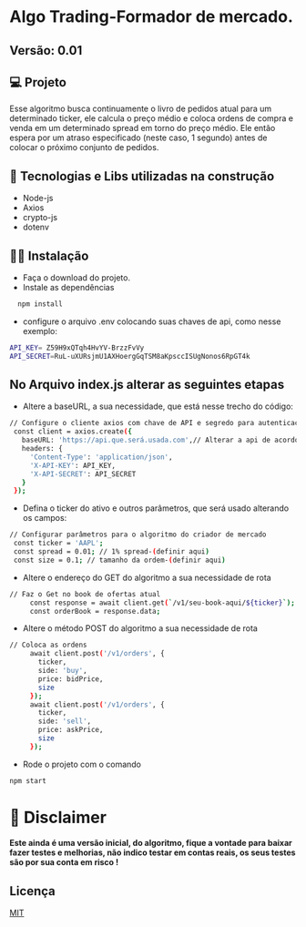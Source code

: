 
# Algo Trading-Formador de mercado. 
## Versão: 0.01

## 💻 Projeto
Esse algoritmo busca continuamente o livro de pedidos atual para um determinado ticker, ele calcula o preço médio e coloca ordens de compra e venda em um determinado spread em torno do preço médio. Ele então espera por um atraso especificado (neste caso, 1 segundo) antes de colocar o próximo conjunto de pedidos.

## 🚀 Tecnologias e Libs utilizadas na construção

- Node-js
- Axios
- crypto-js
- dotenv
  
## ✍🏻 Instalação

- Faça o download do projeto.
- Instale as dependências

```bash
  npm install
```

- configure o arquivo .env colocando suas chaves de api, como nesse exemplo:
```bash
API_KEY= Z59H9xQTqh4HvYV-BrzzFvVy
API_SECRET=RuL-uXURsjmU1AXHoergGqTSM8aKpsccISUgNonos6RpGT4k
```
## No Arquivo index.js alterar as seguintes etapas

- Altere a baseURL, a sua necessidade, que está nesse trecho do código:
 ```bash
 // Configure o cliente axios com chave de API e segredo para autenticação
  const client = axios.create({
    baseURL: 'https://api.que.será.usada.com',// Alterar a api de acordo com a necessidade
    headers: {
      'Content-Type': 'application/json',
      'X-API-KEY': API_KEY,
      'X-API-SECRET': API_SECRET
    }
  });
```

- Defina o ticker do ativo e outros parâmetros, que será usado alterando os campos:
 ```bash
// Configurar parâmetros para o algoritmo do criador de mercado
  const ticker = 'AAPL';
  const spread = 0.01; // 1% spread-(definir aqui)
  const size = 0.1; // tamanho da ordem-(definir aqui)
```

- Altere o endereço do GET do algoritmo a sua necessidade de rota
 ```bash
// Faz o Get no book de ofertas atual
      const response = await client.get(`/v1/seu-book-aqui/${ticker}`);
      const orderBook = response.data;
```

- Altere o método POST do algoritmo a sua necessidade de rota
 ```bash
// Coloca as ordens
      await client.post('/v1/orders', {
        ticker,
        side: 'buy',
        price: bidPrice,
        size
      });
      await client.post('/v1/orders', {
        ticker,
        side: 'sell',
        price: askPrice,
        size
      });
```

- Rode o projeto com o comando
 ```bash
npm start
```

# 🛑 Disclaimer
 #### Este ainda é uma versão inicial, do algoritmo, fique a vontade para baixar fazer testes e melhorias, não indico testar em contas reais, os seus testes são por sua conta em risco !

## Licença

[MIT](https://choosealicense.com/licenses/mit/)



